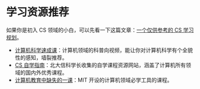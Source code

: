 ---
---

# 学习资源推荐

如果你是初入 CS 领域的小白，可以先看一下这篇文章：[一个仅供参考的 CS 学习规划](https://csdiy.wiki/CS%E5%AD%A6%E4%B9%A0%E8%A7%84%E5%88%92/)。

- [计算机科学速成课](https://www.bilibili.com/video/BV1EW411u7th/?vd_source=b9b1e22389759d3402d3367ba910d529)：计算机领域的科普向视频，能让你对计算机科学有个全貌性的感知，墙裂推荐。
- [CS 自学指南](https://csdiy.wiki/)：北大信科学长收集的自学课程资源网站，涵盖了计算机所有领域的国内外优秀课程。
- [计算机教育中缺失的一课](https://missing-semester-cn.github.io/)：MIT 开设的计算机领域必学工具的课程。

